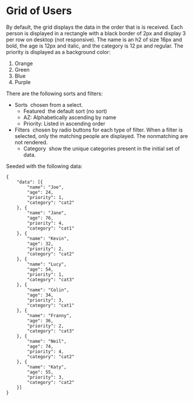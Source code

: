 # Grid of Users 

By default, the grid displays the data in the order that is is received. Each person is displayed in a rectangle with a black border of 2px and display 3 per row on desktop (not responsive). The name is an h2 of size 16px and bold, the age is 12px and italic, and the category is 12 px and regular. The priority is displayed as a background color:
1. Orange
2. Green
3. Blue
4. Purple

There are the following sorts and filters:
* Sorts ­ chosen from a select.
   * Featured ­ the default sort (no sort)
   * A­Z: Alphabetically ascending by name
   * Priority: Listed in ascending order
* Filters ­ chosen by radio buttons for each type of filter. When a filter is selected, only the matching people are displayed. The non­matching are not rendered.
   * Category ­ show the unique categories present in the initial set of data. 

Seeded with the following data:
```
{
	"data": [{
		"name": "Joe",
		"age": 24,
		"priority": 1,
		"category": "cat2"
	}, {
		"name": "Jane",
		"age": 76,
		"priority": 4,
		"category": "cat1"
	}, {
		"name": "Kevin",
		"age": 32,
		"priority": 2,
		"category": "cat2"
	}, {
		"name": "Lucy",
		"age": 54,
		"priority": 1,
		"category": "cat3"
	}, {
		"name": "Colin",
		"age": 34,
		"priority": 3,
		"category": "cat1"
	}, {
		"name": "Franny",
		"age": 36,
		"priority": 2,
		"category": "cat3"
	}, {
		"name": "Neil",
		"age": 74,
		"priority": 4,
		"category": "cat2"
	}, {
		"name": "Katy",
		"age": 55,
		"priority": 3,
		"category": "cat2"
	}]
}
```